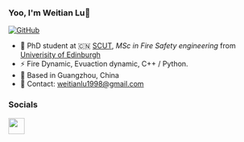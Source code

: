 ### Yoo, I'm Weitian Lu👋

[![GitHub](https://img.shields.io/badge/dynamic/json?logo=github&label=GitHub&labelColor=495867&color=495867&query=%24.data.totalSubs&url=https%3A%2F%2Fapi.spencerwoo.com%2Fsubstats%2F%3Fsource%3Dgithub%26queryKey%3Dhayschan&style=flat-square)](https://github.com/Heisenberg-1998)

- 🍻 PhD student at 🇨🇳 [SCUT](https://www.scut.edu.cn/), _MSc in Fire_ _Safety_ _engineering_ from [Univerisity of Edinburgh](https://www.ed.ac.uk/)
- ⚡ Fire Dynamic, Evuaction dynamic, C++ / Python.
- 📍 Based in Guangzhou, China 
- 📧 Contact: [weitianlu1998@gmail.com](mailto:weitianlu1998@gmail.com)   

### Socials

</a> <a href="https://www.linkedin.com/in/weitian-lu1998/" target="_blank" rel="noreferrer"> <picture> <source media="(prefers-color-scheme: dark)" srcset="https://raw.githubusercontent.com/danielcranney/readme-generator/main/public/icons/socials/linkedin-dark.svg" /> <source media="(prefers-color-scheme: light)" srcset="https://raw.githubusercontent.com/danielcranney/readme-generator/main/public/icons/socials/linkedin.svg" /> <img src="https://raw.githubusercontent.com/danielcranney/readme-generator/main/public/icons/socials/linkedin.svg" width="32" height="32" /> </picture> 
</a>
